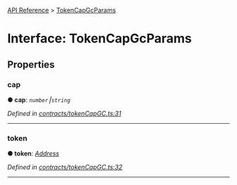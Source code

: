 [API Reference](../README.md) > [TokenCapGcParams](../interfaces/TokenCapGcParams.md)



# Interface: TokenCapGcParams


## Properties
<a id="cap"></a>

###  cap

**●  cap**:  *`number`⎮`string`* 

*Defined in [contracts/tokenCapGC.ts:31](https://github.com/daostack/arc.js/blob/616f6e7/lib/contracts/tokenCapGC.ts#L31)*





___

<a id="token"></a>

###  token

**●  token**:  *[Address](../#Address)* 

*Defined in [contracts/tokenCapGC.ts:32](https://github.com/daostack/arc.js/blob/616f6e7/lib/contracts/tokenCapGC.ts#L32)*





___


